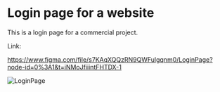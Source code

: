 # Login page for a website

This is a login page for a commercial project.

Link:

https://www.figma.com/file/s7KAqXQQzRN9QWFulgqnm0/LoginPage?node-id=0%3A1&t=iNMoJfiiintFHTDX-1

![LoginPage](https://user-images.githubusercontent.com/120313863/230940383-f8e30603-6b59-4882-87dc-7e0635e3abaa.png)
